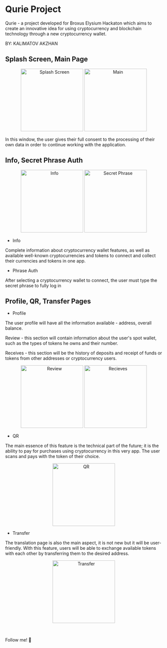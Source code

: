 # Qurie Project


Qurie - a project developed for Broxus Elysium Hackaton which aims to create an innovative idea for using cryptocurrency and blockchain technology through a new cryptocurrency wallet. 

BY: KALIMATOV AKZHAN




## Splash Screen, Main Page


<p align="center">
  <img src="https://github.com/manste1n/notQurieProject/blob/master/assets/1.png" width="200" title="Splash Screen">
  <img src="https://github.com/manste1n/notQurieProject/blob/master/assets/2.png" width="200" title="Main">
</p>


In this window, the user gives their full consent to the processing of their own data in order to continue working with the application.



## Info, Secret Phrase Auth

<p align="center">
  <img src="https://github.com/manste1n/notQurieProject/blob/master/assets/3.png" width="200" title="Info">
  <img src="https://github.com/manste1n/notQurieProject/blob/master/assets/4.png" width="200" title="Secret Phrase">
</p>



* Info

Complete information about cryptocurrency wallet features, as well as available well-known cryptocurrencies and tokens to connect and collect their currencies and tokens in one app.

* Phrase Auth

After selecting a cryptocurrency wallet to connect, the user must type the secret phrase to fully log in



## Profile, QR, Transfer Pages


* Profile

The user profile will have all the information available - address, overall balance.

Review - this section will contain information about the user's spot wallet, such as the types of tokens he owns and their number.

Receives - this section will be the history of deposits and receipt of funds or tokens from other addresses or cryptocurrency users.

<p align="center">
  <img src="https://github.com/manste1n/notQurieProject/blob/master/assets/5.png" width="200" title="Review">
  <img src="https://github.com/manste1n/notQurieProject/blob/master/assets/6.png" width="200" title="Recieves">
</p>


* QR

The main essence of this feature is the technical part of the future; it is the ability to pay for purchases using cryptocurrency in this very app. The user scans and pays with the token of their choice.


<p align="center">
  <img src="https://github.com/manste1n/notQurieProject/blob/master/assets/7.png" width="200" title="QR">
</p>


* Transfer

The translation page is also the main aspect, it is not new but it will be user-friendly. With this feature, users will be able to exchange available tokens with each other by transferring them to the desired address.


<p align="center">
  <img src="https://github.com/manste1n/notQurieProject/blob/master/assets/8.png" width="200" title="Transfer">
</p>


&nbsp; 

Follow me! 💙
